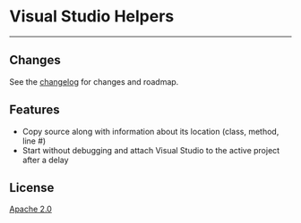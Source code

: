 # Visual Studio Helpers

<!-- Replace this badge with your own-->
<!--[![Build status](https://ci.appveyor.com/api/projects/status/hv6uyc059rqbc6fj?svg=true)](https://ci.appveyor.com/project/madskristensen/extensibilitytools)<!--

<!-- Update the VS Gallery link after you upload the VSIX-->
<!--Download this extension from the [VS Gallery](https://visualstudiogallery.msdn.microsoft.com/[GuidFromGallery])
or get the [CI build](http://vsixgallery.com/extension/CopywithContext.8d48b2d7-71b4-4343-a131-0d9a18583de9/).-->

---------------------------------------

## Changes

See the [changelog](CHANGELOG.md) for changes and roadmap.

## Features

- Copy source along with information about its location (class, method, line #)
- Start without debugging and attach Visual Studio to the active project after a delay
 
<!--## Contribute
Check out the [contribution guidelines](CONTRIBUTING.md)
if you want to contribute to this project.

For cloning and building this project yourself, make sure
to install the
[Extensibility Tools 2015](https://visualstudiogallery.msdn.microsoft.com/ab39a092-1343-46e2-b0f1-6a3f91155aa6)
extension for Visual Studio which enables some features
used by this project.-->

## License
[Apache 2.0](LICENSE)
